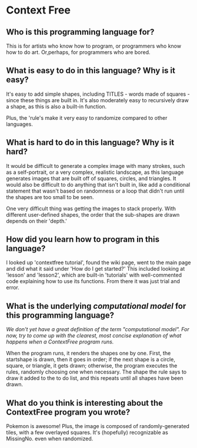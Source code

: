 # Context Free

##  Who is this programming language for?

This is for artists who know how to program, or programmers who know how to do art. Or,perhaps, for programmers who are bored.

## What is easy to do in this language? Why is it easy?

It's easy to add simple shapes, including TITLES - words made of squares -  since these things are built in. It's also moderately easy to recursively draw a shape, as this is also a built-in function.

Plus, the 'rule's make it very easy to randomize compared to other languages.

## What is hard to do in this language? Why is it hard?

It would be difficult to generate a complex image with many strokes, such as a self-portrait, or a very complex, realistic landscape, as this language generates images that are built off of squares, circles, and triangles. It would also be difficult to do anything that isn't built in, like add a conditional statement that wasn't based on randomness or a loop that didn't run until the shapes are too small to be seen.

One very difficult thing was getting the images to stack properly. With different user-defined shapes, the order that the sub-shapes are drawn depends on their 'depth.'

## How did you learn how to program in this language?

I looked up 'contextfree tutorial', found the wiki page, went to the main page and did what it said under 'How do I get started?' This included looking at 'lesson' and 'lesson2', which are built-in 'tutorials' with well-commented code explaining how to use its functions. From there it was just trial and error.

## What is the underlying _computational model_ for this programming language? 
_We don't yet have a great definition of the term "computational model". 
For now, try to come up with the clearest, most concise explanation of what 
happens when a ContextFree program runs._

When the program runs, it renders the shapes one by one. First, the startshape is drawn, then it goes in order; if the next shape is a circle, square, or triangle, it gets drawn; otherwise, the program executes the rules, randomly choosing one when necessary. The shape the rule says to draw it added to the to do list, and this repeats until all shapes have been drawn.

## What do you think is interesting about the ContextFree program you wrote?

Pokemon is awesome! Plus, the image is composed of randomly-generated tiles, with a few overlayed squares. It's (hopefully) recognizable as MissingNo. even when randomized.